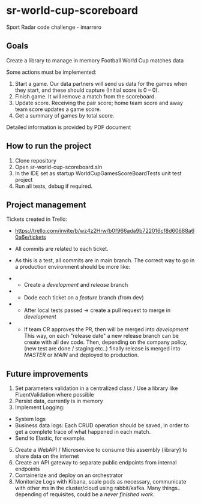 # sr-world-cup-scoreboard
Sport Radar code challenge - imarrero

## Goals

Create a library to manage in memory Football World Cup matches data

Some actions must be implemented:
1. Start a game. Our data partners will send us data for the games when they start, and these should capture (Initial score is 0 – 0).
2. Finish game. It will remove a match from the scoreboard.
3. Update score. Receiving the pair score; home team score and away team score updates a game score.
4. Get a summary of games by total score. 

Detailed information is provided by PDF document

## How to run the project
1. Clone repository
2. Open sr-world-cup-scoreboard.sln
3. In the IDE set as startup WorldCupGamesScoreBoardTests unit test project
4. Run all tests, debug if required.

## Project management

Tickets created in Trello:
* https://trello.com/invite/b/wz4z2Hrw/b0f966ada9b722016cf8d60688a60a6e/tickets

* All commits are related to each ticket.

* As this is a test, all commits are in main branch. The correct way to go in a production environment should be more like:
* * Create a *development* and *release* branch
* * Dode each ticket on a *feature* branch (from dev)
* * After local tests passed -> create a pull request to merge in *development*
* * If team CR approves the PR, then will be merged into *development*
This way, on each "release date" a new release branch can be create with all dev code. Then, depending on the company policy, (new test are done / staging etc..) finally release is merged into *MASTER* or *MAIN* and deployed to production.

## Future improvements

1. Set parameters validation in a centralized class / Use a library like FluentValidation where possible
3. Persist data, currently is in memory
4. Implement Logging:
 - System logs 
 - Business data logs: Each CRUD operation should be saved, in order to get a complete trace of what happened in each match. 
 - Send to Elastic, for example.
5. Create a WebAPI / Microservice to consume this assembly (library) to share data on the internet
6. Create an API gateway to separate public endpoints from internal endpoints
7. Containerize and deploy on an orchestrator
8. Monitorize Logs with Kibana, scale pods as necessary, communicate with other ms in the cluster/cloud using rabbit/kafka.
Many things.. depending of requisites, could be a *never finished work*.
